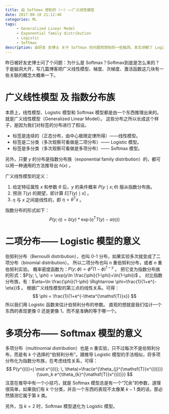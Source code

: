 ```yaml
---
title: 由 Softmax 想到的（一）——广义线性模型
date: 2017-08-10 21:12:46
categories: ML
tags: 
     - Generalized Linear Model
     - Exponential family distribution
     - Logistic
     - Softmax
description: 由好友 史博士 关于 Softmax 的问题而想到的一些脑洞。本文讲解了 Logistic 模型和 Softmax 模型的来历。和广义线性模型的相关知识。
---
```


昨日被好友史博士问了个问题：为什么是 Softmax？Softmax到底是怎么来的？
于是脑洞大开，写几篇博客把广义线性模型、梯度、次梯度、激活函数这几块有一些关联的概念大概串一下。

# 广义线性模型 及 指数分布族

本质上，线性模型、Logistic 模型和 Softmax 模型都是由一个东西推理出来的。
就是广义线性模型（Generalized Linear Model）。
这些分布之所以长成这个样子，是因为我们对标签的分布进行了假设。

- 标签是连续的（正态分布，由中心极限定律所得）——线性模型。
- 标签是二分类（多次观察可看做是二项分布）—— Logistic 模型。
- 标签是多分类（多次观察可看做是多项分布）—— Softmax 模型。

另外，只要 $y$ 的分布是指数分布族（exponential family distribution）的，都可以用一种通用的方法推导出 $h(x)$ 。



广义线性模型的定义：

1. 给定特征属性 $x$ 和参数 $\theta$ 后，$y$ 的条件概率 $P(y \mid x; \, \theta)$ 服从指数分布族。
2. 预测 $T(y)$ 的期望，即计算 $E[T(y) \mid x]$ 。
3. $\eta$ 与 $x$ 之间是线性的，即 $\eta=\theta^{\mathsf{T}}x$ 。

指数分布的形式如下：
$$
P(y; \, \eta) = b(y) \ast \exp(\eta^{\mathsf{T}}T(y)-a(\eta))
$$

# 二项分布—— Logistic 模型的意义

伯努利分布（Bernoulli distribution），也叫 0-1 分布，如果实验多次就变成了二项分布（binomial distribution）。
所以二项分布也叫 $n$ 重伯努利分布，或者 $n$ 重伯努利实验。
概率密度函数为：$P(y; \, \phi) = \phi^{y}(1-\phi)^{1-y}$ 。
把它变为指数分布族的形式：$P(y; \, \phi) = \exp(y\ln \frac{\phi}{1-\phi}+\ln(1-\phi))$ 。
对比指数分布族，有：$\eta=\ln \frac{\phi}{1-\phi} \Rightarrow \phi=\frac{1}{1+e^{-\eta}}$ 。
根据广义线性模型的第三点的线性关系。可得：
$$
\phi = \frac{1}{1+e^{-\theta^{\mathsf{T}}x}}
$$
所以我们用 Logistic 函数来估计伯努利分布的参数。
直观的想就是我们估计一个东西的表现更像 0 还是更像 1，而不是准确的等于哪一个。

# 多项分布—— Softmax 模型的意义

多项分布（multinomial distribution）也是 $n$ 重实验，只不过每次不是伯努利分布，而是有 $k$ 个选择的“伯努利分布”。跟推导 Logistic 模型的手法相似，将多项分布化为指数分布族，在考虑线性关系，可得：
$$
P(y^{(i)}=j \mid x^{(i)}; \, \theta)=\frac{e^{\theta_{j}^{\mathsf{T}}x^{(i)}}}{\sum_k e^{\theta_{k}^{\mathsf{T}}x^{(i)}}}
$$
注意在推导中有一个小技巧，就是 Softmax 模型总是有一个“冗余”的参数，道理很简单，如果我们有 $k$ 个分类，并且一个东西的表现不太像某 $k-1$ 类的话，那必然猜测它属于第 $k$ 类。

另外，当 $k=2$ 时，Softmax 模型退化为 Logistic 模型。
